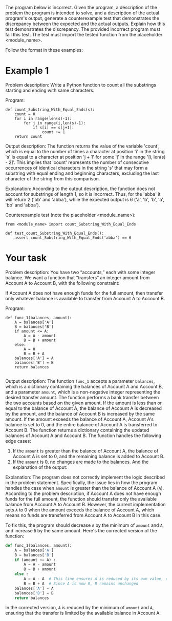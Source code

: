 

The program below is incorrect. Given the program, a description of the problem the program is intended to solve, and a description of the actual program's output, generate a counterexample test that demonstrates the discrepancy between the expected and the actual outputs. Explain how this test demonstrates the discrepancy. The provided incorrect program must fail this test. The test must import the tested function from the placeholder <module_name>.


Follow the format in these examples:

# Example 1


Problem description: Write a Python function to count all the substrings starting and ending with same characters.

Program:
```
def count_Substring_With_Equal_Ends(s):
    count = 0
    for i in range(len(s)-1):
        for j in range(i,len(s)-1):
            if s[i] == s[j+1]:
                count += 1
    return count
```

Output description: The function returns the value of the variable 'count', which is equal to the number of times a character at position 'i' in the string 's' is equal to a character at position 'j + 1' for some 'j' in the range '[i, len(s) - 2]'. This implies that 'count' represents the number of consecutive occurrences of identical characters in the string 's' that may form a substring with equal ending and beginning characters, excluding the last character of the string from this comparison.

Explanation: According to the output description, the function does not account for substrings of length 1, so it is incorrect. Thus, for the 'abba' it will return 2 ('bb' and 'abba'), while the expected output is 6 ('a', 'b', 'b', 'a', 'bb' and 'abba').

Counterexample test (note the placeholder <module_name>):
```
from <module_name> import count_Substring_With_Equal_Ends

def test_count_Substring_With_Equal_Ends():
    assert count_Substring_With_Equal_Ends('abba') == 6
```


# Your task

Problem description: You have two “accounts,” each with some integer balance. We want a function that “transfers” an integer amount from Account A to Account B, with the following constraint:

If Account A does not have enough funds for the full amount, then transfer only whatever balance is available to transfer from Account A to Account B.

Program:
```
def func_1(balances, amount):
    A = balances['A']
    B = balances['B']
    if amount <= A:
        A = A - amount
        B = B + amount
    else:
        A = 0
        B = B + A
    balances['A'] = A
    balances['B'] = B
    return balances


```
Output description: The function `func_1` accepts a parameter `balances`, which is a dictionary containing the balances of Account A and Account B, and a parameter `amount`, which is a non-negative integer representing the desired transfer amount. The function performs a bank transfer between the two accounts based on the given amount. If the amount is less than or equal to the balance of Account A, the balance of Account A is decreased by the amount, and the balance of Account B is increased by the same amount. If the amount exceeds the balance of Account A, Account A's balance is set to 0, and the entire balance of Account A is transferred to Account B. The function returns a dictionary containing the updated balances of Account A and Account B. The function handles the following edge cases:
1. If the `amount` is greater than the balance of Account A, the balance of Account A is set to 0, and the remaining balance is added to Account B.
2. If the `amount` is 0, no changes are made to the balances. 
 And the explanation of the output: 

Explanation: The program does not correctly implement the logic described in the problem statement. Specifically, the issue lies in how the program handles the case when `amount` is greater than the balance of Account A (`A`). According to the problem description, if Account A does not have enough funds for the full amount, the function should transfer only the available balance from Account A to Account B. However, the current implementation sets `A` to 0 when the amount exceeds the balance of Account A, which means no funds are transferred from Account A to Account B in this case. 

To fix this, the program should decrease `A` by the minimum of `amount` and `A`, and increase `B` by the same amount. Here's the corrected version of the function:

```python
def func_1(balances, amount):
    A = balances['A']
    B = balances['B']
    if (amount <= A) :
        A = A - amount
        B = B + amount
    else :
        A = A - A  # This line ensures A is reduced by its own value, effectively setting A to 0 if it's less than amount
        B = B + A  # Since A is now 0, B remains unchanged
    balances['A'] = A
    balances['B'] = B
    return balances
```

In the corrected version, `A` is reduced by the minimum of `amount` and `A`, ensuring that the transfer is limited by the available balance in Account A.